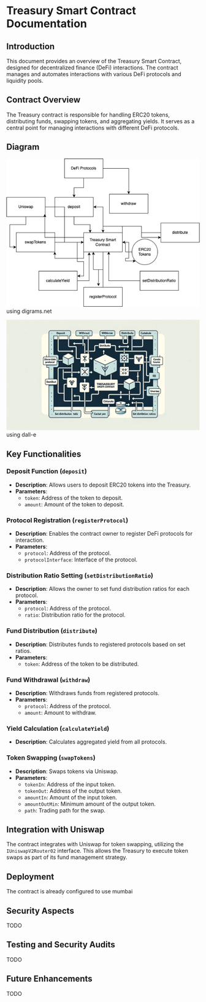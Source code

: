 # Treasury Smart Contract Documentation

## Introduction
This document provides an overview of the Treasury Smart Contract, designed for decentralized finance (DeFi) interactions. The contract manages and automates interactions with various DeFi protocols and liquidity pools.

## Contract Overview
The Treasury contract is responsible for handling ERC20 tokens, distributing funds, swapping tokens, and aggregating yields. It serves as a central point for managing interactions with different DeFi protocols.

## Diagram
![Treasury Contract Diagram](./taskdigram.png) 
<br>using digrams.net

![Treasury Contract Diagram](./digramtask.png) using dall-e

## Key Functionalities

### Deposit Function (`deposit`)
- **Description**: Allows users to deposit ERC20 tokens into the Treasury.
- **Parameters**: 
  - `token`: Address of the token to deposit.
  - `amount`: Amount of the token to deposit.

### Protocol Registration (`registerProtocol`)
- **Description**: Enables the contract owner to register DeFi protocols for interaction.
- **Parameters**:
  - `protocol`: Address of the protocol.
  - `protocolInterface`: Interface of the protocol.

### Distribution Ratio Setting (`setDistributionRatio`)
- **Description**: Allows the owner to set fund distribution ratios for each protocol.
- **Parameters**:
  - `protocol`: Address of the protocol.
  - `ratio`: Distribution ratio for the protocol.

### Fund Distribution (`distribute`)
- **Description**: Distributes funds to registered protocols based on set ratios.
- **Parameters**:
  - `token`: Address of the token to be distributed.

### Fund Withdrawal (`withdraw`)
- **Description**: Withdraws funds from registered protocols.
- **Parameters**:
  - `protocol`: Address of the protocol.
  - `amount`: Amount to withdraw.

### Yield Calculation (`calculateYield`)
- **Description**: Calculates aggregated yield from all protocols.

### Token Swapping (`swapTokens`)
- **Description**: Swaps tokens via Uniswap.
- **Parameters**:
  - `tokenIn`: Address of the input token.
  - `tokenOut`: Address of the output token.
  - `amountIn`: Amount of the input token.
  - `amountOutMin`: Minimum amount of the output token.
  - `path`: Trading path for the swap.

## Integration with Uniswap
The contract integrates with Uniswap for token swapping, utilizing the `IUniswapV2Router02` interface. This allows the Treasury to execute token swaps as part of its fund management strategy.

## Deployment
The contract is already configured to use mumbai

## Security Aspects
TODO

## Testing and Security Audits
TODO

## Future Enhancements
TODO

